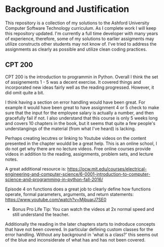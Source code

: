 <h1>Background and Justification</h1>
This repository is a collection of my solutions to the Ashford University Computer Software Technology curriculum.  As I complete work I will keep this repository updated.
I'm currently a full time developer with many years of experience, therefore, some of my solutions to earlier assigments may utilize constructs other students may not know of.
I've tried to address the assignments as clearly as possible and utilize clean coding practices.

<h2>CPT 200</h2>
CPT 200 is the introduction to programmin in Python.  Overall I think the set of assignements 1 - 5 was a decent exercise.
It covered things and incorporated new ideas fairly well as the reading progressed.
However, it did omit quite a bit.

I think having a section on error handling would have been great.  For example
it would have been great to have assignment 4 or 5 check to make sure that the
input for the employee salary is actually a number, and then gracefully fail if not.
I also understand that this course is only 5 weeks long and covers 10 chapters in 
the book, but it seems that quite a few people's understangings of the material 
(from what I've heard) is lacking.

Perhaps creating lecutres or linking to Youtube videos on the content presented 
in the chapter wouldd be a great help.  This is an online school, I do not get
why there are no lecture videos.  Free online courses provide videos in addition
to the reading, assignments, problem sets, and lecture notes.

A great additional resource is: https://ocw.mit.edu/courses/electrical-engineering-and-computer-science/6-0001-introduction-to-computer-science-and-programming-in-python-fall-2016/

Episode 4 on functions does a great job to clearly define how functions operate, formal parameters, arguments, and return statements: https://www.youtube.com/watch?v=MjbuarJ7SE0 

* Bonus Pro Life Tip: You can watch the videos at 2x normal speed and still understand the teacher.

Additionally the reading in the later chapters starts to indroduce concepts
that have not been covered.  In particular defining custom classes for the
error handling.  Without any background in 'what is a class?' this seems 
out of the blue and inconsiderate of what has and has not been covered.
